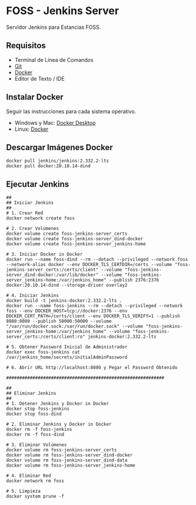 # FOSS - Jenkins Server
Servidor Jenkins para Estancias FOSS.


## Requisitos
* Terminal de Línea de Comandos
* [Git](https://git-scm.com/)
* [Docker](https://www.docker.com/)
* Editor de Texto / IDE


## Instalar Docker
Seguir las instrucciones para cada sistema operativo.
* Windows y Mac: [Docker Desktop](https://www.docker.com/get-started/) 
* Linux: [Docker](https://docs.docker.com/engine/install/)


## Descargar Imágenes Docker
```shell
docker pull jenkins/jenkins:2.332.2-lts
docker pull docker:20.10.14-dind
```


## Ejecutar Jenkins
```shell
##
## Iniciar Jenkins
##
# 1. Crear Red
docker network create foss

# 2. Crear Volúmenes
docker volume create foss-jenkins-server_certs
docker volume create foss-jenkins-server_dind-docker
docker volume create foss-jenkins-server_jenkins-home

# 3. Iniciar Docker in Docker
docker run --name foss-dind --rm --detach --privileged --network foss --network-alias docker --env DOCKER_TLS_CERTDIR=/certs --volume "foss-jenkins-server_certs:/certs/client" --volume "foss-jenkins-server_dind-docker:/var/lib/docker" --volume "foss-jenkins-server_jenkins-home:/var/jenkins_home" --publish 2376:2376 docker:20.10.14-dind --storage-driver overlay2

# 4. Iniciar Jenkins
docker build -t jenkins-docker:2.332.2-lts .
docker run --name foss-jenkins --rm --detach --privileged --network foss --env DOCKER_HOST=tcp://docker:2376 --env DOCKER_CERT_PATH=/certs/client --env DOCKER_TLS_VERIFY=1 --publish 8080:8080 --publish 50000:50000 --volume "/var/run/docker.sock:/var/run/docker.sock" --volume "foss-jenkins-server_jenkins-home:/var/jenkins_home" --volume "foss-jenkins-server_certs:/certs/client:ro" jenkins-docker:2.332.2-lts

# 5. Obtener Password Inicial de Administrador
docker exec foss-jenkins cat /var/jenkins_home/secrets/initialAdminPassword

# 6. Abrir URL http://localhost:8080 y Pegar el Password Obtenido

############################################################

##
## Eliminar Jenkins
##
# 1. Detener Jenkins y Docker in Docker
docker stop foss-jenkins
docker stop foss-dind

# 2. Eliminar Jenkins y Docker in Docker
docker rm -f foss-jenkins
docker rm -f foss-dind

# 3. Eliminar Volúmenes
docker volume rm foss-jenkins-server_certs
docker volume rm foss-jenkins-server_dind-docker
docker volume rm foss-jenkins-server_dind-data
docker volume rm foss-jenkins-server_jenkins-home

# 4. Eliminar Red
docker network rm foss

# 5. Limpieza
docker system prune -f
```
